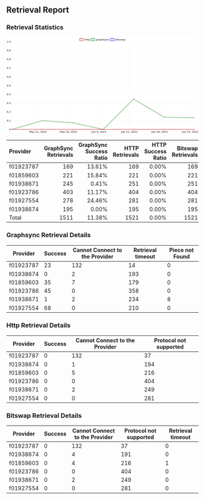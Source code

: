 ## Retrieval Report
### Retrieval Statistics
<img src="https://raw.githubusercontent.com/data-preservation-programs/filplus-checker-assets/main/filecoin-project/filecoin-plus-large-datasets/issues/1929/1687838663289.png"/>

| Provider  | GraphSync Retrievals | GraphSync Success Ratio | HTTP Retrievals | HTTP Success Ratio | Bitswap Retrievals | Bitswap Success Ratio |
| :-------- | -------------------: | ----------------------: | --------------: | -----------------: | -----------------: | --------------------: |
| f01923787 |                  169 |                  13.61% |             169 |              0.00% |                169 |                 0.00% |
| f01859603 |                  221 |                  15.84% |             221 |              0.00% |                221 |                 0.00% |
| f01938671 |                  245 |                   0.41% |             251 |              0.00% |                251 |                 0.00% |
| f01923786 |                  403 |                  11.17% |             404 |              0.00% |                404 |                 0.00% |
| f01927554 |                  278 |                  24.46% |             281 |              0.00% |                281 |                 0.00% |
| f01938674 |                  195 |                   0.00% |             195 |              0.00% |                195 |                 0.00% |
| Total     |                 1511 |                  11.38% |            1521 |              0.00% |               1521 |                 0.00% |

### Graphsync Retrieval Details
| Provider  | Success | Cannot Connect to the Provider | Retrieval timeout | Piece not Found |
| --------- | ------- | ------------------------------ | ----------------- | --------------- |
| f01923787 | 23      | 132                            | 14                | 0               |
| f01938674 | 0       | 2                              | 193               | 0               |
| f01859603 | 35      | 7                              | 179               | 0               |
| f01923786 | 45      | 0                              | 358               | 0               |
| f01938671 | 1       | 2                              | 234               | 8               |
| f01927554 | 68      | 0                              | 210               | 0               |

### Http Retrieval Details
| Provider  | Success | Cannot Connect to the Provider | Protocol not supported |
| --------- | ------- | ------------------------------ | ---------------------- |
| f01923787 | 0       | 132                            | 37                     |
| f01938674 | 0       | 1                              | 194                    |
| f01859603 | 0       | 5                              | 216                    |
| f01923786 | 0       | 0                              | 404                    |
| f01938671 | 0       | 2                              | 249                    |
| f01927554 | 0       | 0                              | 281                    |

### Bitswap Retrieval Details
| Provider  | Success | Cannot Connect to the Provider | Protocol not supported | Retrieval timeout |
| --------- | ------- | ------------------------------ | ---------------------- | ----------------- |
| f01923787 | 0       | 132                            | 37                     | 0                 |
| f01938674 | 0       | 4                              | 191                    | 0                 |
| f01859603 | 0       | 4                              | 216                    | 1                 |
| f01923786 | 0       | 0                              | 404                    | 0                 |
| f01938671 | 0       | 2                              | 249                    | 0                 |
| f01927554 | 0       | 0                              | 281                    | 0                 |
